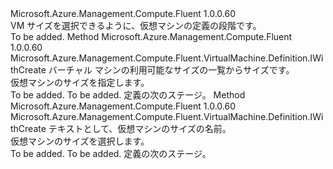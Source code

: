 <Type Name="IWithVMSize" FullName="Microsoft.Azure.Management.Compute.Fluent.VirtualMachine.Definition.IWithVMSize">
  <TypeSignature Language="C#" Value="public interface IWithVMSize" />
  <TypeSignature Language="ILAsm" Value=".class public interface auto ansi abstract IWithVMSize" />
  <TypeSignature Language="DocId" Value="T:Microsoft.Azure.Management.Compute.Fluent.VirtualMachine.Definition.IWithVMSize" />
  <TypeSignature Language="VB.NET" Value="Public Interface IWithVMSize" />
  <TypeSignature Language="F#" Value="type IWithVMSize = interface" />
  <AssemblyInfo>
    <AssemblyName>Microsoft.Azure.Management.Compute.Fluent</AssemblyName>
    <AssemblyVersion>1.0.0.60</AssemblyVersion>
  </AssemblyInfo>
  <Interfaces />
  <Docs>
    <summary>
            VM サイズを選択できるように、仮想マシンの定義の段階です。
            </summary>
    <remarks>To be added.</remarks>
  </Docs>
  <Members>
    <Member MemberName="WithSize">
      <MemberSignature Language="C#" Value="public Microsoft.Azure.Management.Compute.Fluent.VirtualMachine.Definition.IWithCreate WithSize (Microsoft.Azure.Management.Compute.Fluent.Models.VirtualMachineSizeTypes size);" />
      <MemberSignature Language="ILAsm" Value=".method public hidebysig newslot virtual instance class Microsoft.Azure.Management.Compute.Fluent.VirtualMachine.Definition.IWithCreate WithSize(class Microsoft.Azure.Management.Compute.Fluent.Models.VirtualMachineSizeTypes size) cil managed" />
      <MemberSignature Language="DocId" Value="M:Microsoft.Azure.Management.Compute.Fluent.VirtualMachine.Definition.IWithVMSize.WithSize(Microsoft.Azure.Management.Compute.Fluent.Models.VirtualMachineSizeTypes)" />
      <MemberSignature Language="VB.NET" Value="Public Function WithSize (size As VirtualMachineSizeTypes) As IWithCreate" />
      <MemberSignature Language="F#" Value="abstract member WithSize : Microsoft.Azure.Management.Compute.Fluent.Models.VirtualMachineSizeTypes -&gt; Microsoft.Azure.Management.Compute.Fluent.VirtualMachine.Definition.IWithCreate" Usage="iWithVMSize.WithSize size" />
      <MemberType>Method</MemberType>
      <AssemblyInfo>
        <AssemblyName>Microsoft.Azure.Management.Compute.Fluent</AssemblyName>
        <AssemblyVersion>1.0.0.60</AssemblyVersion>
      </AssemblyInfo>
      <ReturnValue>
        <ReturnType>Microsoft.Azure.Management.Compute.Fluent.VirtualMachine.Definition.IWithCreate</ReturnType>
      </ReturnValue>
      <Parameters>
        <Parameter Name="size" Type="Microsoft.Azure.Management.Compute.Fluent.Models.VirtualMachineSizeTypes" />
      </Parameters>
      <Docs>
        <param name="size">バーチャル マシンの利用可能なサイズの一覧からサイズです。</param>
        <summary>
            仮想マシンのサイズを指定します。
            </summary>
        <returns>To be added.</returns>
        <remarks>To be added.</remarks>
        <return>定義の次のステージ。</return>
      </Docs>
    </Member>
    <Member MemberName="WithSize">
      <MemberSignature Language="C#" Value="public Microsoft.Azure.Management.Compute.Fluent.VirtualMachine.Definition.IWithCreate WithSize (string sizeName);" />
      <MemberSignature Language="ILAsm" Value=".method public hidebysig newslot virtual instance class Microsoft.Azure.Management.Compute.Fluent.VirtualMachine.Definition.IWithCreate WithSize(string sizeName) cil managed" />
      <MemberSignature Language="DocId" Value="M:Microsoft.Azure.Management.Compute.Fluent.VirtualMachine.Definition.IWithVMSize.WithSize(System.String)" />
      <MemberSignature Language="VB.NET" Value="Public Function WithSize (sizeName As String) As IWithCreate" />
      <MemberSignature Language="F#" Value="abstract member WithSize : string -&gt; Microsoft.Azure.Management.Compute.Fluent.VirtualMachine.Definition.IWithCreate" Usage="iWithVMSize.WithSize sizeName" />
      <MemberType>Method</MemberType>
      <AssemblyInfo>
        <AssemblyName>Microsoft.Azure.Management.Compute.Fluent</AssemblyName>
        <AssemblyVersion>1.0.0.60</AssemblyVersion>
      </AssemblyInfo>
      <ReturnValue>
        <ReturnType>Microsoft.Azure.Management.Compute.Fluent.VirtualMachine.Definition.IWithCreate</ReturnType>
      </ReturnValue>
      <Parameters>
        <Parameter Name="sizeName" Type="System.String" />
      </Parameters>
      <Docs>
        <param name="sizeName">テキストとして、仮想マシンのサイズの名前。</param>
        <summary>
            仮想マシンのサイズを選択します。
            </summary>
        <returns>To be added.</returns>
        <remarks>To be added.</remarks>
        <return>定義の次のステージ。</return>
      </Docs>
    </Member>
  </Members>
</Type>